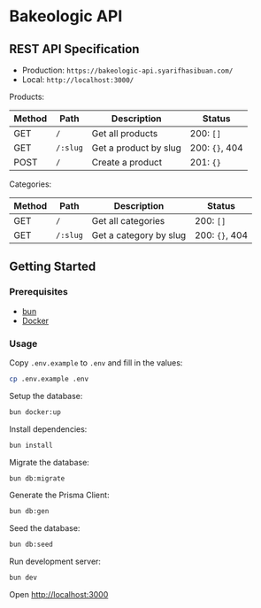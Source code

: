 # Bakeologic API

## REST API Specification

- Production: `https://bakeologic-api.syarifhasibuan.com/`
- Local: `http://localhost:3000/`

Products:

| Method | Path     | Description           | Status         |
| ------ | -------- | --------------------- | -------------- |
| GET    | `/`      | Get all products      | 200: `[]`      |
| GET    | `/:slug` | Get a product by slug | 200: `{}`, 404 |
| POST   | `/`      | Create a product      | 201: `{}`      |

Categories:

| Method | Path     | Description            | Status         |
| ------ | -------- | ---------------------- | -------------- |
| GET    | `/`      | Get all categories     | 200: `[]`      |
| GET    | `/:slug` | Get a category by slug | 200: `{}`, 404 |

## Getting Started

### Prerequisites

- [bun](https://bun.sh/)
- [Docker](https://docs.docker.com/get-docker/)

### Usage

Copy `.env.example` to `.env` and fill in the values:

```sh
cp .env.example .env
```

Setup the database:

```sh
bun docker:up
```

Install dependencies:

```sh
bun install
```

Migrate the database:

```sh
bun db:migrate
```

Generate the Prisma Client:

```sh
bun db:gen
```

Seed the database:

```sh
bun db:seed
```

Run development server:

```sh
bun dev
```

Open [http://localhost:3000](http://localhost:3000)

